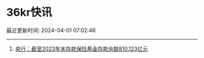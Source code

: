 # 36kr快讯

最近更新时间: 2024-04-01 07:02:46

--- 
1. [央行：截至2023年末存款保险基金存款余额810.123亿元](https://www.36kr.com/newsflashes/2713595866855299) 
